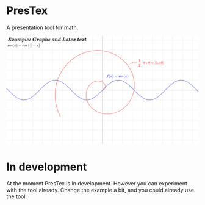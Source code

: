 # PresTex
A presentation tool for math.

![Preview](https://github.com/WatcherWhale/PresTex/blob/master/Preview/graphs.png?raw=true)

# In development
At the moment PresTex is in development.
However you can experiment with the tool already.
Change the example a bit, and you could already use the tool.